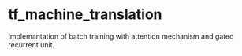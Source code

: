 # tf_machine_translation


Implemantation of batch training with attention mechanism and gated recurrent unit.
